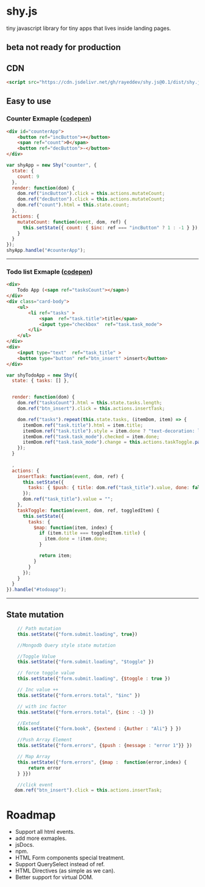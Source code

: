 # shy.js
tiny javascript library for tiny apps that lives inside landing pages.
## beta not ready for production 



## CDN
```html
<script src="https://cdn.jsdelivr.net/gh/rayeddev/shy.js@0.1/dist/shy.js"></script>
```
## Easy to use
### Counter Exmaple ([codepen](https://codepen.io/rayeddev/pen/vwGRZg))

```html
<div id="counterApp">
    <button ref="incButton">+</button>    
    <span ref="count">0</span>    
    <button ref="decButton">-</button>
</div>
```

```js
var shyApp = new Shy("counter", {
  state: {
    count: 9
  },
  render: function(dom) {
    dom.ref("incButton").click = this.actions.mutateCount;
    dom.ref("decButton").click = this.actions.mutateCount;
    dom.ref("count").html = this.state.count;
  },
  actions: {
    mutateCount: function(event, dom, ref) {
      this.setState({ count: { $inc: ref === "incButton" ? 1 : -1 } });
    }
  }
});
shyApp.handle("#counterApp"); 
```
---

### Todo list Exmaple ([codepen](https://codepen.io/rayeddev/pen/BeKxBq))
```html
<div>
    Todo App (<sapn ref="tasksCount"></sapn>)
</div>
<div class="card-body">
    <ul>
        <li ref="tasks" >
            <span  ref="task.title">title</span>
            <input type="checkbox"  ref="task.task_mode">
        </li>
    </ul>
</div>
<div>
    <input type="text"  ref="task_title" >
    <button type="button" ref="btn_insert" >insert</button>
</div> 
```

```js
var shyTodoApp = new Shy({
  state: { tasks: [] },


  render: function(dom) {
    dom.ref("tasksCount").html = this.state.tasks.length;
    dom.ref("btn_insert").click = this.actions.insertTask;

    dom.ref("tasks").repeat(this.state.tasks, (itemDom, item) => {
      itemDom.ref("task.title").html = item.title;
      itemDom.ref("task.title").style = item.done ? "text-decoration: line-through;" : "";
      itemDom.ref("task.task_mode").checked = item.done;
      itemDom.ref("task.task_mode").change = this.actions.taskToggle.pass(item);
    });
  }
  
  ,
  actions: {
    insertTask: function(event, dom, ref) {
      this.setState({
        tasks: { $push: { title: dom.ref("task_title").value, done: false } }
      });
      dom.ref("task_title").value = "";
    },
    taskToggle: function(event, dom, ref, toggledItem) {
      this.setState({
        tasks: {
          $map: function(item, index) {
            if (item.title === toggledItem.title) {
              item.done = !item.done;
            }

            return item;
          }
        }
      });
    }
  }
}).handle("#todoapp");
```
----
## State mutation 
```js
    // Path mutation
    this.setState({"form.submit.loading", true})

    //Mongodb Query style state mutation

    //Toggle Value
    this.setState({"form.submit.loading", "$toggle" })

    // force toggle value
    this.setState({"form.submit.loading", {$toggle : true })

    // Inc value ++
    this.setState({"form.errors.total", "$inc" })

    // with inc factor 
    this.setState({"form.errors.total", {$inc : -1} })

    //Extend
    this.setState({"form.book", {$extend : {Auther : "Ali"} } })

    //Push Array Element
    this.setState({"form.errors", {$push : {message : "error 1"}} })

    // Map Array 
    this.setState({"form.errors", {$map :  function(error,index) {
        return error
    } }})

    //click event
   dom.ref("btn_insert").click = this.actions.insertTask; 
```

# Roadmap 

 - Support all html events.
 - add more exmaples.
 - jsDocs.
 - npm.
 - HTML Form components special treatment.
 - Support QuerySelect instead of ref.
 - HTML Directives (as simple as we can).
 - Better support for virtual DOM.
